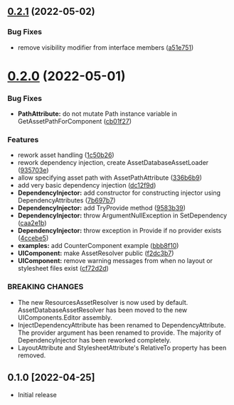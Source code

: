 

## [0.2.1](https://github.com/jonisavo/uicomponents/compare/v0.2.0...v0.2.1) (2022-05-02)


### Bug Fixes

* remove visibility modifier from interface members ([a51e751](https://github.com/jonisavo/uicomponents/commit/a51e7519e00846f7b31e6de9ef8d72c5985e4732))

# [0.2.0](https://github.com/jonisavo/uicomponents/compare/v0.1.0...v0.2.0) (2022-05-01)


### Bug Fixes

* **PathAttribute:** do not mutate Path instance variable in GetAssetPathForComponent ([cb01f27](https://github.com/jonisavo/uicomponents/commit/cb01f27d0b253b402adde8e9e36c35c1328aef2d))

### Features

* rework asset handling ([1c50b26](https://github.com/jonisavo/uicomponents/commit/1c50b2651250a8d6149db7e89ea7348b0c535764))
* rework dependency injection, create AssetDatabaseAssetLoader ([935703e](https://github.com/jonisavo/uicomponents/commit/935703e9b839fca7a7dc1b2d54f9c32dc753dcfd))
* allow specifying asset path with AssetPathAttribute ([336b6b9](https://github.com/jonisavo/uicomponents/commit/336b6b9140934e684496ba0b6fd225fd7cc1c910))
* add very basic dependency injection ([dc12f9d](https://github.com/jonisavo/uicomponents/commit/dc12f9d98422ad249ca84f6f9d398b65b3a7bdb2))
* **DependencyInjector:** add constructor for constructing injector using DependencyAttributes ([7b697b7](https://github.com/jonisavo/uicomponents/commit/7b697b7338f98e2339dfe2725aaadb3ee2658896))
* **DependencyInjector:** add TryProvide method ([9583b39](https://github.com/jonisavo/uicomponents/commit/9583b39147d1e6e08fcd602a9d083d56034b47f0))
* **DependencyInjector:** throw ArgumentNullException in SetDependency ([caa2e1b](https://github.com/jonisavo/uicomponents/commit/caa2e1b6c2f6a318aa2d33701f24b7079e75bd6e))
* **DependencyInjector:** throw exception in Provide<T> if no provider exists ([4ccebe5](https://github.com/jonisavo/uicomponents/commit/4ccebe50faac1ab17aec22c3816f1902c4c2e924))
* **examples:** add CounterComponent example ([bbb8f10](https://github.com/jonisavo/uicomponents/commit/bbb8f10401dfe62bf6a5f490c3b2bafa8f34df46))
* **UIComponent:** make AssetResolver public ([f2dc3b7](https://github.com/jonisavo/uicomponents/commit/f2dc3b7ae47dc59a527aa1093637f2fa9598ebcb))
* **UIComponent:** remove warning messages from when no layout or stylesheet files exist ([cf72d2d](https://github.com/jonisavo/uicomponents/commit/cf72d2de33bb2f4f09a5e9abbce06e40a50bed0d))


### BREAKING CHANGES

* The new ResourcesAssetResolver is
now used by default. AssetDatabaseAssetResolver has been
moved to the new UIComponents.Editor assembly.
* InjectDependencyAttribute has been renamed
to DependencyAttribute. The provider argument has been renamed
to provide. The majority of DependencyInjector has been reworked
completely.
* LayoutAttribute and StylesheetAttribute's
RelativeTo property has been removed.

## 0.1.0 [2022-04-25]

- Initial release
